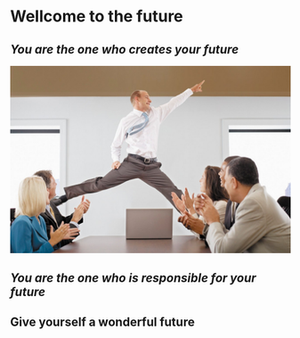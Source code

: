 # **Wellcome to the future**

## *You are the one who creates your future*


![Alt text](futur.jpg)
## *You are the one who is responsible for your future*
## **Give yourself a wonderful future**
